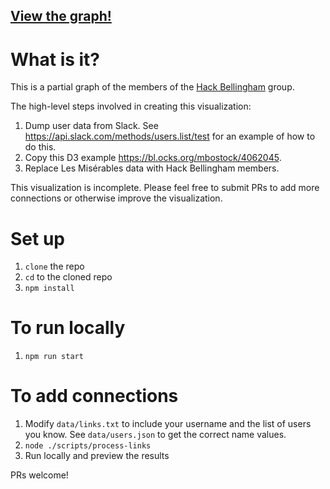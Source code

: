 ## [View the graph!](http://hackbellingham.github.io/member-graph/)

# What is it?

This is a partial graph of the members of the [Hack Bellingham](http://hackbellingham.com/) group.

The high-level steps involved in creating this visualization:

1. Dump user data from Slack. See https://api.slack.com/methods/users.list/test for an example of how to do this.
2. Copy this D3 example https://bl.ocks.org/mbostock/4062045.
3. Replace Les Misérables data with Hack Bellingham members.

This visualization is incomplete. Please feel free to submit PRs to add more connections or otherwise improve the visualization.

# Set up
1. `clone` the repo
2. `cd` to the cloned repo
3. `npm install`

# To run locally
1. `npm run start`

# To add connections
1. Modify `data/links.txt` to include your username and the list of users you know. See `data/users.json` to get the correct name values.
2. `node ./scripts/process-links`
3. Run locally and preview the results

PRs welcome!

